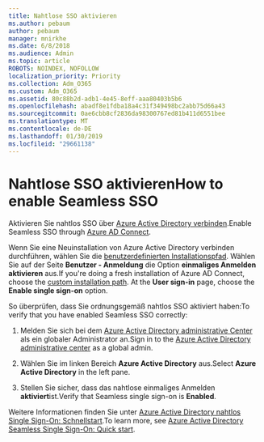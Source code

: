 ```yaml
---
title: Nahtlose SSO aktivieren
ms.author: pebaum
author: pebaum
manager: mnirkhe
ms.date: 6/8/2018
ms.audience: Admin
ms.topic: article
ROBOTS: NOINDEX, NOFOLLOW
localization_priority: Priority
ms.collection: Adm_O365
ms.custom: Adm_O365
ms.assetid: 80c88b2d-adb1-4e45-8eff-aaa80403b5b6
ms.openlocfilehash: abadf8e1fdba18a4c31f349498bc2abb75d66a43
ms.sourcegitcommit: 0ae6cbb8cf2836da98300767ed81b411d6551bee
ms.translationtype: MT
ms.contentlocale: de-DE
ms.lasthandoff: 01/30/2019
ms.locfileid: "29661138"
---
```

# <a name="how-to-enable-seamless-sso"></a><span data-ttu-id="37cfc-102">Nahtlose SSO aktivieren</span><span class="sxs-lookup"><span data-stu-id="37cfc-102">How to enable Seamless SSO</span></span>

<span data-ttu-id="37cfc-103">Aktivieren Sie nahtlos SSO über [Azure Active Directory verbinden](https://docs.microsoft.com/azure/active-directory/connect/active-directory-aadconnect).</span><span class="sxs-lookup"><span data-stu-id="37cfc-103">Enable Seamless SSO through [Azure AD Connect](https://docs.microsoft.com/azure/active-directory/connect/active-directory-aadconnect).</span></span>
  
<span data-ttu-id="37cfc-p101">Wenn Sie eine Neuinstallation von Azure Active Directory verbinden durchführen, wählen Sie die [benutzerdefinierten Installationspfad](https://docs.microsoft.com/azure/active-directory/connect/active-directory-aadconnect-get-started-custom). Wählen Sie auf der Seite **Benutzer - Anmeldung** die Option **einmaliges Anmelden aktivieren** aus.</span><span class="sxs-lookup"><span data-stu-id="37cfc-p101">If you're doing a fresh installation of Azure AD Connect, choose the [custom installation path](https://docs.microsoft.com/azure/active-directory/connect/active-directory-aadconnect-get-started-custom). At the **User sign-in** page, choose the **Enable single sign-on** option.</span></span> 
  
<span data-ttu-id="37cfc-106">So überprüfen, dass Sie ordnungsgemäß nahtlos SSO aktiviert haben:</span><span class="sxs-lookup"><span data-stu-id="37cfc-106">To verify that you have enabled Seamless SSO correctly:</span></span>
  
1. <span data-ttu-id="37cfc-107">Melden Sie sich bei dem [Azure Active Directory administrative Center](https://aad.portal.azure.com) als ein globaler Administrator an.</span><span class="sxs-lookup"><span data-stu-id="37cfc-107">Sign in to the [Azure Active Directory administrative center](https://aad.portal.azure.com) as a global admin.</span></span> 
    
2. <span data-ttu-id="37cfc-108">Wählen Sie im linken Bereich **Azure Active Directory** aus.</span><span class="sxs-lookup"><span data-stu-id="37cfc-108">Select **Azure Active Directory** in the left pane.</span></span> 
    
3. <span data-ttu-id="37cfc-109">Stellen Sie sicher, dass das nahtlose einmaliges Anmelden **aktiviert**ist.</span><span class="sxs-lookup"><span data-stu-id="37cfc-109">Verify that Seamless single sign-on is **Enabled**.</span></span>
    
<span data-ttu-id="37cfc-110">Weitere Informationen finden Sie unter [Azure Active Directory nahtlos Single Sign-On: Schnellstart](https://docs.microsoft.com/azure/active-directory/connect/active-directory-aadconnect-sso-quick-start).</span><span class="sxs-lookup"><span data-stu-id="37cfc-110">To learn more, see [Azure Active Directory Seamless Single Sign-On: Quick start](https://docs.microsoft.com/azure/active-directory/connect/active-directory-aadconnect-sso-quick-start).</span></span>
  

